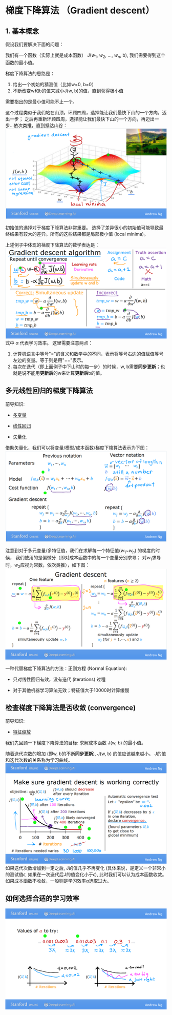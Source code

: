 # 梯度下降算法 （Gradient descent）

## 1. 基本概念
假设我们要解决下面的问题：

我们有一个函数（实际上就是成本函数）
J($w_1$, $w_2$, ..., $w_n$, b),
我们需要得到这个函数的最小值。

梯度下降算法的思路是：
1. 给出一个初始的猜测值（比如w=0, b=0）
2. 不断改变w和b的值来减小J(w, b)的值，直到获得极小值

需要指出的是最小值可能不止一个。

这个过程类似于我们站在山顶，环顾四周，选择能让我们最快下山的一个方向，迈出一步；
之后再重新环顾四周，选择能让我们最快下山的一个方向，再迈出一步...依次类推，直到抵达山谷：
![](pictures/gradient_descent_1.png)

初始值的选择对于梯度下降算法非常重要。
选择了差异很小的初始值可能导致最终结果有较大的差异。所有的这些结果都是局部极小值 (local minima)。

上述例子中体现的梯度下降算法的数学表达是：
![](pictures/gradient_descent_2.png)
式中 $\alpha$ 代表学习效率。
这里需要注意两点：
1. 计算机语言中等号"="的含义和数学中的不同，表示将等号右边的值赋值等号左边的变量。等于则是用"=="表示。
2. 每次在迭代（即上面例子中下山时的每一步）的时候，w, b需要**同步更新**；也就是说不能用**更新后**的w来计算**更新后**b的值。


## 多元线性回归的梯度下降算法
前导知识: 

* [多变量](multiple_features.md)

* [线性回归](linear_regression.md)

* [矢量化](vectorization.md)

借助矢量化，我们可以将变量/模型/成本函数/梯度下降算法表示为下图：
![](pictures/gradient_descent_3.png)

注意到对于多元变量/多特征值，我们在求解每一个特征值($w_1$~$w_n$) 的梯度的时候，
我们使用的是偏微分（即对成本函数中的每一个变量分别求导；
对$w_1$求导时，$w_2$应视为常数，依次类推），如下图：
![](pictures/gradient_descent_4.png)

一种代替梯度下降算法的方法：正则方程 (Normal Equation):

* 只对线性回归有效，没有迭代 (iterations) 过程

* 对于其他机器学习算法无效；特征值大于10000时计算缓慢

## 检查梯度下降算法是否收敛 (convergence)
前导知识: 

* [特征缩放](feature_scaling.md)

我们先回顾一下梯度下降算法的目标: 求解成本函数 J(w, b) 的最小值。

随着迭代次数的增加 (即w, b的不断**同步更新**), J(w, b) 的值应该越来越小。
J的值和迭代次数的关系称为学习曲线。
![](pictures/convergence.png)
如果迭代次数增加到一定之后, 
J的值几乎不再变化 (具体来说，是定义一个非常小的测试值$\epsilon$, 
如果在一次迭代后J的值变化小于$\epsilon$), 此时我们可以认为成本函数收敛。
如果成本函数不收敛，一般则是学习效率$\alpha$选取过大。

## 如何选择合适的学习效率
![](pictures/learning_rate.png)
